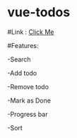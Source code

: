 # vue-todos
#Link : [Click Me](https://valeriypetryna.github.io/vue-todos/)

#Features:

-Search

-Add todo

-Remove todo

-Mark as Done

-Progress bar

-Sort
